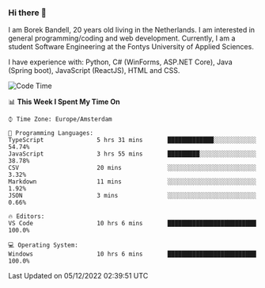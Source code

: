 ### Hi there 👋

I am Borek Bandell, 20 years old living in the Netherlands. I am interested in general programming/coding and web development. Currently, I am a student Software Engineering at the Fontys University of Applied Sciences.

I have experience with: Python, C# (WinForms, ASP.NET Core), Java (Spring boot), JavaScript (ReactJS), HTML and CSS.

<!--START_SECTION:waka-->
![Code Time](http://img.shields.io/badge/Code%20Time-298%20hrs%204%20mins-blue)

📊 **This Week I Spent My Time On** 

```text
⌚︎ Time Zone: Europe/Amsterdam

💬 Programming Languages: 
TypeScript               5 hrs 31 mins       █████████████░░░░░░░░░░░░   54.74% 
JavaScript               3 hrs 55 mins       █████████░░░░░░░░░░░░░░░░   38.78% 
CSV                      20 mins             ░░░░░░░░░░░░░░░░░░░░░░░░░   3.32% 
Markdown                 11 mins             ░░░░░░░░░░░░░░░░░░░░░░░░░   1.92% 
JSON                     3 mins              ░░░░░░░░░░░░░░░░░░░░░░░░░   0.66%

🔥 Editors: 
VS Code                  10 hrs 6 mins       █████████████████████████   100.0%

💻 Operating System: 
Windows                  10 hrs 6 mins       █████████████████████████   100.0%

```


 Last Updated on 05/12/2022 02:39:51 UTC
<!--END_SECTION:waka-->

<!--**tcBorek2002/tcBorek2002** is a ✨ _special_ ✨ repository because its `README.md` (this file) appears on your GitHub profile.

Here are some ideas to get you started:

- 🔭 I’m currently working on ...
- 🌱 I’m currently learning ...
- 👯 I’m looking to collaborate on ...
- 🤔 I’m looking for help with ...
- 💬 Ask me about ...
- 📫 How to reach me: ...
- 😄 Pronouns: ...
- ⚡ Fun fact: ...
-->
